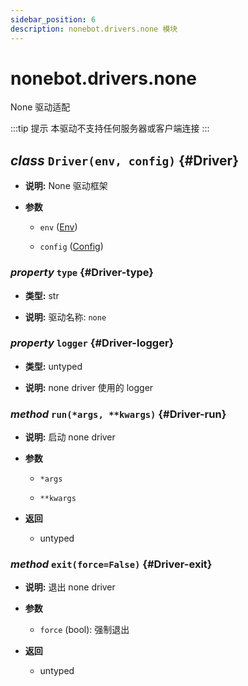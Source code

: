 ```yaml
---
sidebar_position: 6
description: nonebot.drivers.none 模块
---
```


# nonebot.drivers.none

None 驱动适配

:::tip 提示
本驱动不支持任何服务器或客户端连接
:::

## _class_ `Driver(env, config)` {#Driver}

- **说明:** None 驱动框架

- **参数**

  - `env` ([Env](../config.md#Env))

  - `config` ([Config](../config.md#Config))

### _property_ `type` {#Driver-type}

- **类型:** str

- **说明:** 驱动名称: `none`

### _property_ `logger` {#Driver-logger}

- **类型:** untyped

- **说明:** none driver 使用的 logger

### _method_ `run(*args, **kwargs)` {#Driver-run}

- **说明:** 启动 none driver

- **参数**

  - `*args`

  - `**kwargs`

- **返回**

  - untyped

### _method_ `exit(force=False)` {#Driver-exit}

- **说明:** 退出 none driver

- **参数**

  - `force` (bool): 强制退出

- **返回**

  - untyped
